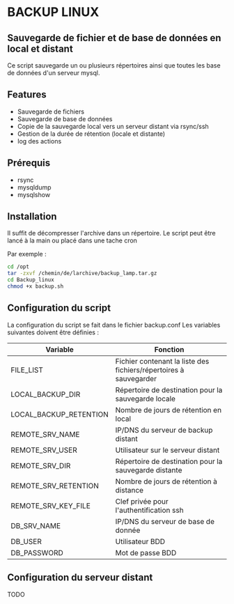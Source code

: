 # BACKUP LINUX
## Sauvegarde de fichier et de base de données en local et distant

Ce script sauvegarde un ou plusieurs répertoires ainsi que toutes les base de données d'un serveur mysql.

## Features

- Sauvegarde de fichiers
- Sauvegarde de base de données
- Copie de la sauvegarde local vers un serveur distant via rsync/ssh
- Gestion de la durée de rétention (locale et distante)
- log des actions

## Prérequis

- rsync
- mysqldump
- mysqlshow


## Installation

Il suffit de décompresser l'archive dans un répertoire.
Le script peut être lancé à la main ou placé dans une tache cron

Par exemple :
```sh
cd /opt
tar -zxvf /chemin/de/larchive/backup_lamp.tar.gz
cd Backup_linux
chmod +x backup.sh
```
## Configuration du script 

La configuration du script se fait dans le fichier backup.conf
Les variables suivantes doivent être définies :

| Variable | Fonction |
| ------ | ------ |
| FILE_LIST | Fichier contenant la liste des fichiers/répertoires à sauvegarder |
| LOCAL_BACKUP_DIR | Répertoire de destination pour la sauvegarde locale |
| LOCAL_BACKUP_RETENTION | Nombre de jours de rétention en local |
| REMOTE_SRV_NAME | IP/DNS du serveur de backup distant |
| REMOTE_SRV_USER | Utilisateur sur le serveur distant |
| REMOTE_SRV_DIR | Répertoire de destination pour la sauvegarde distante |
| REMOTE_SRV_RETENTION | Nombre de jours de rétention à distance |
| REMOTE_SRV_KEY_FILE | Clef privée pour l'authentification ssh |
| DB_SRV_NAME | IP/DNS du serveur de base de donnée |
| DB_USER | Utilisateur BDD |
| DB_PASSWORD | Mot de passe BDD |

## Configuration du serveur distant

TODO
